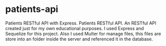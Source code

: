 # patients-api
Patients RESTful API with Express.
Patients RESTful API. An RESTful API created just for my own educational purposes. I used Express and Sequelize for this project. Also I used Multer for manage files, this files are store into an folder inside the server and referenced it in the database.
